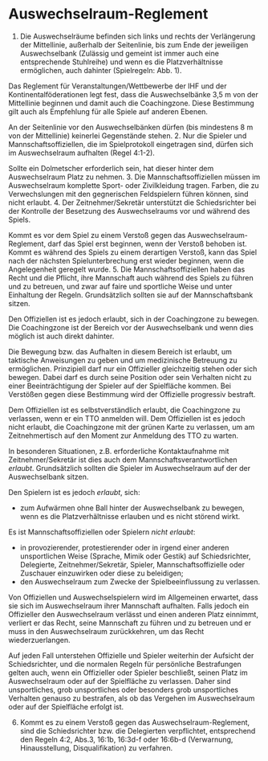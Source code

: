# Auswechselraum-Reglement

1. Die Auswechselräume befinden sich links und rechts der Verlängerung der Mittellinie, außerhalb der Seitenlinie, bis 
  zum Ende der jeweiligen Auswechselbank (Zulässig und gemeint ist immer auch eine entsprechende Stuhlreihe) und wenn 
  es die Platzverhältnisse ermöglichen, auch dahinter (Spielregeln: Abb. 1).

  Das Reglement für Veranstaltungen/Wettbewerbe der IHF und der Kontinentalföderationen legt fest, dass die 
  Auswechselbänke 3,5 m von der Mittellinie beginnen und damit auch die Coachingzone. Diese Bestimmung gilt auch als 
  Empfehlung für alle Spiele auf anderen Ebenen.

  An der Seitenlinie vor den Auswechselbänken dürfen (bis mindestens 8 m von der Mittellinie) keinerlei Gegenstände 
  stehen.
2. Nur die Spieler und Mannschaftsoffiziellen, die im Spielprotokoll eingetragen sind, dürfen sich im Auswechselraum 
  aufhalten (Regel 4:1-2).

  Sollte ein Dolmetscher erforderlich sein, hat dieser hinter dem Auswechselraum Platz zu nehmen.
3. Die Mannschaftsoffiziellen müssen im Auswechselraum komplette Sport- oder Zivilkleidung tragen. Farben, die zu 
  Verwechslungen mit den gegnerischen Feldspielern führen können, sind nicht erlaubt.
4. Der Zeitnehmer/Sekretär unterstützt die Schiedsrichter bei der Kontrolle der Besetzung des Auswechselraums vor und 
  während des Spiels.

  Kommt es vor dem Spiel zu einem Verstoß gegen das Auswechselraum-Reglement, darf das Spiel erst beginnen, wenn der 
  Verstoß behoben ist. Kommt es während des Spiels zu einem derartigen Verstoß, kann das Spiel nach der nächsten 
  Spielunterbrechung erst wieder beginnen, wenn die Angelegenheit geregelt wurde.
5. Die Mannschaftsoffiziellen haben das Recht und die Pflicht, ihre Mannschaft auch während des Spiels zu führen und zu 
   betreuen, und zwar auf faire und sportliche Weise und unter Einhaltung der Regeln. Grundsätzlich sollten sie auf der 
   Mannschaftsbank sitzen.

   Den Offiziellen ist es jedoch erlaubt, sich in der Coachingzone zu bewegen. Die Coachingzone ist der Bereich vor der 
   Auswechselbank und wenn dies möglich ist auch direkt dahinter.

   Die Bewegung bzw. das Aufhalten in diesem Bereich ist erlaubt, um taktische Anweisungen zu geben und um medizinische 
   Betreuung zu ermöglichen. Prinzipiell darf nur ein Offizieller gleichzeitig stehen oder sich bewegen. Dabei darf es 
   durch seine Position oder sein Verhalten nicht zu einer Beeinträchtigung der Spieler auf der Spielfläche kommen. Bei 
   Verstößen gegen diese Bestimmung wird der Offizielle progressiv bestraft.

   Dem Offiziellen ist es selbstverständlich erlaubt, die Coachingzone zu verlassen, wenn er ein TTO anmelden will. Dem 
   Offiziellen ist es jedoch nicht erlaubt, die Coachingzone mit der grünen Karte zu verlassen, um am Zeitnehmertisch auf 
   den Moment zur Anmeldung des TTO zu warten.

   In besonderen Situationen, z.B. erforderliche Kontaktaufnahme mit Zeitnehmer/Sekretär ist dies auch dem 
   Mannschaftsverantwortlichen *erlaubt*. Grundsätzlich sollten die Spieler im Auswechselraum auf der der Auswechselbank 
   sitzen.

   Den Spielern ist es jedoch *erlaubt*, sich:
   - zum Aufwärmen ohne Ball hinter der Auswechselbank zu bewegen, wenn es die Platzverhältnisse erlauben und es nicht 
   störend wirkt.

   Es ist Mannschaftsoffiziellen oder Spielern *nicht erlaubt*: 
   - in provozierender, protestierender oder in irgend einer anderen unsportlichen Weise (Sprache, Mimik oder Gestik) auf 
     Schiedsrichter, Delegierte, Zeitnehmer/Sekretär, Spieler, Mannschaftsoffizielle oder Zuschauer einzuwirken oder diese 
     zu beleidigen; 
   - den Auswechselraum zum Zwecke der Spielbeeinflussung zu verlassen.

   Von Offiziellen und Auswechselspielern wird im Allgemeinen erwartet, dass sie sich im Auswechselraum ihrer Mannschaft 
   aufhalten. Falls jedoch ein Offizieller den Auswechselraum verlässt und einen anderen Platz einnimmt, verliert er das 
   Recht, seine Mannschaft zu führen und zu betreuen und er muss in den Auswechselraum zurückkehren, um das Recht 
   wiederzuerlangen.

   Auf jeden Fall unterstehen Offizielle und Spieler weiterhin der Aufsicht der Schiedsrichter, und die normalen Regeln 
   für persönliche Bestrafungen gelten auch, wenn ein Offizieller oder Spieler beschließt, seinen Platz im Auswechselraum 
   oder auf der Spielfläche zu verlassen. Daher sind unsportliches, grob unsportliches oder besonders grob unsportliches 
   Verhalten genauso zu bestrafen, als ob das Vergehen im Auswechselraum oder auf der Spielfläche erfolgt ist.

6. Kommt es zu einem Verstoß gegen das Auswechselraum-Reglement, sind die Schiedsrichter bzw. die Delegierten 
   verpflichtet, entsprechend den Regeln 4:2, Abs.3, 16:1b, 16:3d-f oder 16:6b-d (Verwarnung, Hinausstellung, 
   Disqualifikation) zu verfahren.
